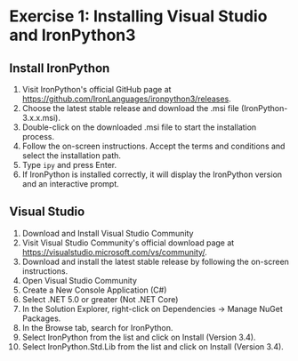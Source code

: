 # Exercise 1: Installing Visual Studio and IronPython3

## Install IronPython
1. Visit IronPython's official GitHub page at https://github.com/IronLanguages/ironpython3/releases.
2. Choose the latest stable release and download the .msi file (IronPython-3.x.x.msi).
3. Double-click on the downloaded .msi file to start the installation process.
4. Follow the on-screen instructions. Accept the terms and conditions and select the installation path.
5. Type `ipy` and press Enter.
6. If IronPython is installed correctly, it will display the IronPython version and an interactive prompt.

## Visual Studio
1. Download and Install Visual Studio Community
2. Visit Visual Studio Community's official download page at https://visualstudio.microsoft.com/vs/community/.
3. Download and install the latest stable release by following the on-screen instructions.
4. Open Visual Studio Community
5. Create a New Console Application (C#)
6. Select .NET 5.0 or greater (Not .NET Core)
7. In the Solution Explorer, right-click on Dependencies -> Manage NuGet Packages.
8. In the Browse tab, search for IronPython.
9. Select IronPython from the list and click on Install (Version 3.4).
10. Select IronPython.Std.Lib from the list and click on Install (Version 3.4).
